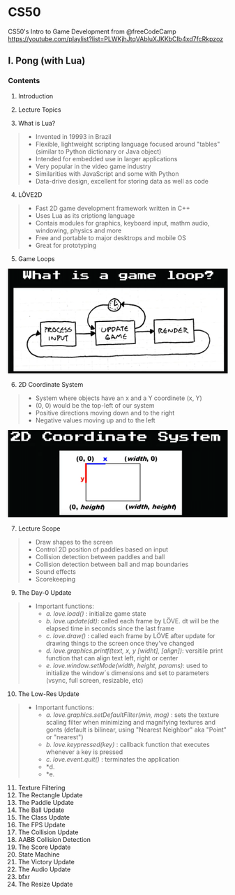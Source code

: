 # CS50
CS50's Intro to Game Development from @freeCodeCamp
https://youtube.com/playlist?list=PLWKjhJtqVAbluXJKKbCIb4xd7fcRkpzoz

## I. Pong (with Lua)

### Contents
1. Introduction
2. Lecture Topics

3. What is Lua?

  > - Invented in 19993 in Brazil
  > - Flexible, lightweight scripting language focused around "tables" (similar to Python dictionary or Java object)
  > - Intended for embedded use in larger applications
  > - Very popular in the video game industry
  > - Similarities with JavaScript and some with Python
  > - Data-drive design, excellent for storing data as well as code
  
4. LÖVE2D

  > - Fast 2D game development framework written in C++
  > - Uses Lua as its criptiong language
  > - Contais modules for graphics, keyboard input, mathm audio, windowing, physics and more
  > - Free and portable to major desktrops and mobile OS
  > - Great for prototyping

5. Game Loops

![Image of GameLoops](image/gameProcess.PNG)

6. 2D Coordinate System

  > - System where objects have an x and a Y coordinete (x, Y)
  > - (0, 0) would be the top-left of our system
  > - Positive directions moving down and to the right
  > - Negative values moving up and to the left
 
 ![Image of 2dSystem](image/2dSystem.PNG)

7. Lecture Scope

  > - Draw shapes to the screen
  > - Control 2D position of paddles based on input
  > - Collision detection between paddles and ball
  > - Collision detection between ball and map boundaries
  > - Sound effects
  > - Scorekeeping

9. The Day-0 Update

  > - Important functions:
  >   - *a. love.load()*    : initialize game state
  >   - *b. love.update(dt)*: called each frame by LÖVE. dt will be the elapsed time in seconds since the last frame
  >   - *c. love.draw()*    : called each frame by LÖVE after update for drawing things to the screen once they've changed
  >   - *d. love.graphics.printf(text, x, y [widht], [align])*: versitile print function that can align text left, right or center
  >   - *e. love.window.setMode(width, height, params)*: used to initialize the window´s dimensions and set to parameters (vsync, full screen, resizable, etc)
  
10. The Low-Res Update
  
  > - Important functions:
  >   - *a. love.graphics.setDefaultFilter(min, mag)* : sets the texture scaling filter when minimizing and magnifying textures and gonts (default is bilinear, using "Nearest Neighbor" aka "Point" or "nearest")
  >   - *b. love.keypressed(key)* : callback function that executes whenever a key is pressed
  >   - *c. love.event.quit()*    : terminates the application
  >   - *d. 
  >   - *e. 

11. Texture Filtering
12. The Rectangle Update
13. The Paddle Update
14. The Ball Update
15. The Class Update
16. The FPS Update
17. The Collision Update
18. AABB Collision Detection
19. The Score Update
20. State Machine
21. The Victory Update
22. The Audio Update
23. bfxr
24. The Resize Update
